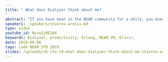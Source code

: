 ```yaml
---
title: " What does Dialyzer think about me?
"
abstract: "If you have been in the BEAM community for a while, you know that Dialyzer is a tool with fanatic lovers and haters. In the speaker's personal opinion, however, most of the haters actually like Dialyzer, but absolutely loathe how the tool is treating them. In this talk I will explain how Dialyzer works, with the goal to help you decipher its warnings (or their absence), make it run faster and increase your overall productivity while using it."
speaker1: _speakers/stavros-aronis.md
type: video
youtube_id: Nxsw1jRE2A4
keywords: Dialyzer, productivity, Erlang, BEAM VM, Elixir,
date: 2019-06-06
tags: Code BEAM STO 2019
slides: /uploads/cb-sto-19-what-does-dialyzer-think-about-me-stavros-aronis-compressed.pdf
---
```


